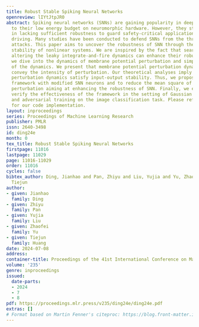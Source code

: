 ```yaml
---
title: Robust Stable Spiking Neural Networks
openreview: lIYtJtpJR0
abstract: Spiking neural networks (SNNs) are gaining popularity in deep learning due
  to their low energy budget on neuromorphic hardware. However, they still face challenges
  in lacking sufficient robustness to guard safety-critical applications such as autonomous
  driving. Many studies have been conducted to defend SNNs from the threat of adversarial
  attacks. This paper aims to uncover the robustness of SNN through the lens of the
  stability of nonlinear systems. We are inspired by the fact that searching for parameters
  altering the leaky integrate-and-fire dynamics can enhance their robustness. Thus,
  we dive into the dynamics of membrane potential perturbation and simplify the formulation
  of the dynamics. We present that membrane potential perturbation dynamics can reliably
  convey the intensity of perturbation. Our theoretical analyses imply that the simplified
  perturbation dynamics satisfy input-output stability. Thus, we propose a training
  framework with modified SNN neurons and to reduce the mean square of membrane potential
  perturbation aiming at enhancing the robustness of SNN. Finally, we experimentally
  verify the effectiveness of the framework in the setting of Gaussian noise training
  and adversarial training on the image classification task. Please refer to https://github.com/DingJianhao/stable-snn
  for our code implementation.
layout: inproceedings
series: Proceedings of Machine Learning Research
publisher: PMLR
issn: 2640-3498
id: ding24e
month: 0
tex_title: Robust Stable Spiking Neural Networks
firstpage: 11016
lastpage: 11029
page: 11016-11029
order: 11016
cycles: false
bibtex_author: Ding, Jianhao and Pan, Zhiyu and Liu, Yujia and Yu, Zhaofei and Huang,
  Tiejun
author:
- given: Jianhao
  family: Ding
- given: Zhiyu
  family: Pan
- given: Yujia
  family: Liu
- given: Zhaofei
  family: Yu
- given: Tiejun
  family: Huang
date: 2024-07-08
address:
container-title: Proceedings of the 41st International Conference on Machine Learning
volume: '235'
genre: inproceedings
issued:
  date-parts:
  - 2024
  - 7
  - 8
pdf: https://proceedings.mlr.press/v235/ding24e/ding24e.pdf
extras: []
# Format based on Martin Fenner's citeproc: https://blog.front-matter.io/posts/citeproc-yaml-for-bibliographies/
---
```

